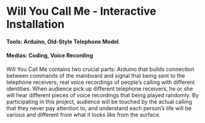 # Will You Call Me - Interactive Installation

#### Tools: Arduino, Old-Style Telephone Model
#### Medias: Coding, Voice Recording

Will You Call Me contains two crucial parts: Arduino that builds connection between commands of the mainboard and signal that being sent to the telephone receivers; real voice recordings of people’s calling with different identities. When audience pick up different telephone receivers, he or she will hear different pieces of voice recordings that being played randomly. By participating in this project, audience will be touched by the actual calling that they never pay attention to, and understand each person’s life will be various and different from what it looks like from the surface.  

